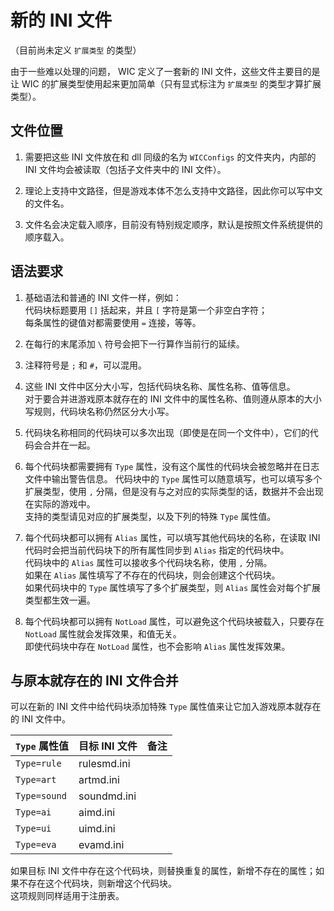 # 新的 INI 文件

（目前尚未定义 `扩展类型` 的类型）

由于一些难以处理的问题， WIC 定义了一套新的 INI 文件，这些文件主要目的是让 WIC 的扩展类型使用起来更加简单（只有显式标注为 `扩展类型` 的类型才算扩展类型）。



## 文件位置

1. 需要把这些 INI 文件放在和 dll 同级的名为 `WICConfigs` 的文件夹内，内部的 INI 文件均会被读取（包括子文件夹中的 INI 文件）。

2. 理论上支持中文路径，但是游戏本体不怎么支持中文路径，因此你可以写中文的文件名。

3. 文件名会决定载入顺序，目前没有特别规定顺序，默认是按照文件系统提供的顺序载入。



## 语法要求

1. 基础语法和普通的 INI 文件一样，例如：  
代码块标题要用 `[]` 括起来，并且 `[` 字符是第一个非空白字符；  
每条属性的键值对都需要使用 `=` 连接，等等。

2. 在每行的末尾添加 `\` 符号会把下一行算作当前行的延续。

3. 注释符号是 `;` 和 `#`，可以混用。

4. 这些 INI 文件中区分大小写，包括代码块名称、属性名称、值等信息。  
对于要合并进游戏原本就存在的 INI 文件中的属性名称、值则遵从原本的大小写规则，代码块名称仍然区分大小写。

5. 代码块名称相同的代码块可以多次出现（即使是在同一个文件中），它们的代码会合并在一起。

6. 每个代码块都需要拥有 `Type` 属性，没有这个属性的代码块会被忽略并在日志文件中输出警告信息。
代码块中的 `Type` 属性可以随意填写，也可以填写多个扩展类型，使用 `,` 分隔，但是没有与之对应的实际类型的话，数据并不会出现在实际的游戏中。  
支持的类型请见对应的扩展类型，以及下列的特殊 `Type` 属性值。

7. 每个代码块都可以拥有 `Alias` 属性，可以填写其他代码块的名称，在读取 INI 代码时会把当前代码块下的所有属性同步到 `Alias` 指定的代码块中。  
代码块中的 `Alias` 属性可以接收多个代码块名称，使用 `,` 分隔。  
如果在 `Alias` 属性填写了不存在的代码块，则会创建这个代码块。  
如果代码块中的 `Type` 属性填写了多个扩展类型，则 `Alias` 属性会对每个扩展类型都生效一遍。

8. 每个代码块都可以拥有 `NotLoad` 属性，可以避免这个代码块被载入，只要存在 `NotLoad` 属性就会发挥效果，和值无关。  
即使代码块中存在 `NotLoad` 属性，也不会影响 `Alias` 属性发挥效果。



## 与原本就存在的 INI 文件合并

可以在新的 INI 文件中给代码块添加特殊 `Type` 属性值来让它加入游戏原本就存在的 INI 文件中。

|`Type` 属性值|目标 INI 文件|备注|
|:-|:-|:-|
|`Type=rule`|rulesmd.ini||
|`Type=art`|artmd.ini||
|`Type=sound`|soundmd.ini||
|`Type=ai`|aimd.ini||
|`Type=ui`|uimd.ini||
|`Type=eva`|evamd.ini||

如果目标 INI 文件中存在这个代码块，则替换重复的属性，新增不存在的属性；如果不存在这个代码块，则新增这个代码块。  
这项规则同样适用于注册表。